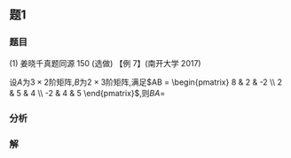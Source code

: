 ## 题1
### 题目
(1) 姜晓千真题同源 150 (选做) 【例 7】(南开大学 2017) 

设$A$为$3 \times 2$阶矩阵,$B$为$2 \times 3$阶矩阵,满足$AB = \begin{pmatrix} 8 & 2 & -2 \\ 2 & 5 & 4 \\ -2 & 4 & 5 \end{pmatrix}$,则$BA =$
### 分析

### 解